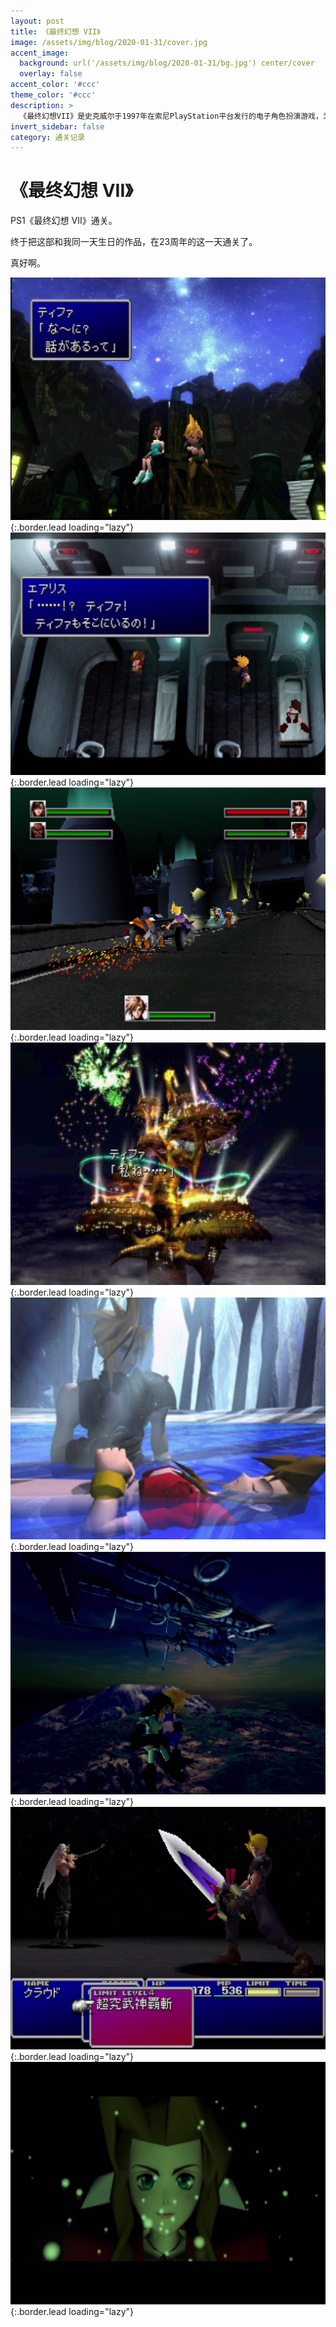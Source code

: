 ```yaml
---
layout: post
title: 《最终幻想 VII》
image: /assets/img/blog/2020-01-31/cover.jpg
accent_image: 
  background: url('/assets/img/blog/2020-01-31/bg.jpg') center/cover
  overlay: false
accent_color: '#ccc'
theme_color: '#ccc'
description: >
  《最终幻想VII》是史克威尔于1997年在索尼PlayStation平台发行的电子角色扮演游戏，为最终幻想系列第七部本传，本作亦有多个平台的移植版本。游戏是系列首款使用3D运算的作品，其使用即时运算角色和预先渲染的背景。
invert_sidebar: false
category: 通关记录
---
```


# 《最终幻想 VII》

PS1《最终幻想 VII》通关。

终于把这部和我同一天生日的作品，在23周年的这一天通关了。

真好啊。 

![](/assets/img/blog/2020-01-31/1.jpg){:.border.lead loading="lazy"}
![](/assets/img/blog/2020-01-31/2.jpg){:.border.lead loading="lazy"}
![](/assets/img/blog/2020-01-31/3.jpg){:.border.lead loading="lazy"}
![](/assets/img/blog/2020-01-31/4.jpg){:.border.lead loading="lazy"}
![](/assets/img/blog/2020-01-31/5.jpg){:.border.lead loading="lazy"}
![](/assets/img/blog/2020-01-31/6.jpg){:.border.lead loading="lazy"}
![](/assets/img/blog/2020-01-31/7.jpg){:.border.lead loading="lazy"}
![](/assets/img/blog/2020-01-31/8.jpg){:.border.lead loading="lazy"}